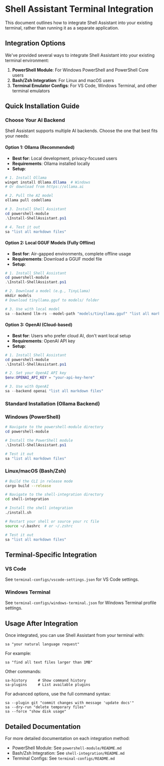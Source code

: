 # Shell Assistant Terminal Integration

This document outlines how to integrate Shell Assistant into your existing terminal, rather than running it as a separate application.

## Integration Options

We've provided several ways to integrate Shell Assistant into your existing terminal environment:

1. **PowerShell Module**: For Windows PowerShell and PowerShell Core users
2. **Bash/Zsh Integration**: For Linux and macOS users
3. **Terminal Emulator Configs**: For VS Code, Windows Terminal, and other terminal emulators

## Quick Installation Guide

### Choose Your AI Backend

Shell Assistant supports multiple AI backends. Choose the one that best fits your needs:

#### **Option 1: Ollama (Recommended)**
- **Best for**: Local development, privacy-focused users
- **Requirements**: Ollama installed locally
- **Setup**:

```powershell
# 1. Install Ollama
winget install Ollama.Ollama  # Windows
# Or download from https://ollama.ai

# 2. Pull the AI model
ollama pull codellama

# 3. Install Shell Assistant
cd powershell-module
.\Install-ShellAssistant.ps1

# 4. Test it out
sa "list all markdown files"
```

#### **Option 2: Local GGUF Models (Fully Offline)**
- **Best for**: Air-gapped environments, complete offline usage
- **Requirements**: Download a GGUF model file
- **Setup**:

```powershell
# 1. Install Shell Assistant
cd powershell-module
.\Install-ShellAssistant.ps1

# 2. Download a model (e.g., TinyLlama)
mkdir models
# Download tinyllama.gguf to models/ folder

# 3. Use with local model
sa --backend llm-rs --model-path "models/tinyllama.gguf" "list all markdown files"
```

#### **Option 3: OpenAI (Cloud-based)**
- **Best for**: Users who prefer cloud AI, don't want local setup
- **Requirements**: OpenAI API key
- **Setup**:

```powershell
# 1. Install Shell Assistant
cd powershell-module
.\Install-ShellAssistant.ps1

# 2. Set your OpenAI API key
$env:OPENAI_API_KEY = "your-api-key-here"

# 3. Use with OpenAI
sa --backend openai "list all markdown files"
```

### Standard Installation (Ollama Backend)

### Windows (PowerShell)

```powershell
# Navigate to the powershell-module directory
cd powershell-module

# Install the PowerShell module
.\Install-ShellAssistant.ps1

# Test it out
sa "list all markdown files"
```

### Linux/macOS (Bash/Zsh)

```bash
# Build the CLI in release mode
cargo build --release

# Navigate to the shell-integration directory
cd shell-integration

# Install the shell integration
./install.sh

# Restart your shell or source your rc file
source ~/.bashrc  # or ~/.zshrc

# Test it out
sa "list all markdown files"
```

## Terminal-Specific Integration

### VS Code

See `terminal-configs/vscode-settings.json` for VS Code settings.

### Windows Terminal

See `terminal-configs/windows-terminal.json` for Windows Terminal profile settings.

## Usage After Integration

Once integrated, you can use Shell Assistant from your terminal with:

```
sa "your natural language request"
```

For example:

```
sa "find all text files larger than 1MB"
```

Other commands:

```
sa-history     # Show command history
sa-plugins     # List available plugins
```

For advanced options, use the full command syntax:

```
sa --plugin git "commit changes with message 'update docs'"
sa --dry-run "delete temporary files"
sa --force "show disk usage"
```

## Detailed Documentation

For more detailed documentation on each integration method:

- PowerShell Module: See `powershell-module/README.md`
- Bash/Zsh Integration: See `shell-integration/README.md`
- Terminal Configs: See `terminal-configs/README.md`
